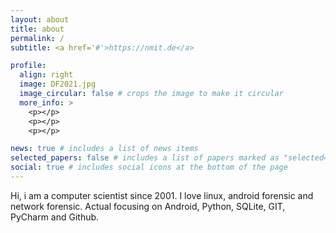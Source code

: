 ```yaml
---
layout: about
title: about
permalink: /
subtitle: <a href='#'>https://nmit.de</a>

profile:
  align: right
  image: DF2021.jpg
  image_circular: false # crops the image to make it circular
  more_info: >
    <p></p>
    <p></p>
    <p></p>

news: true # includes a list of news items
selected_papers: false # includes a list of papers marked as "selected={true}"
social: true # includes social icons at the bottom of the page
---
```



Hi, i am a computer scientist since 2001.
I love linux, android forensic and network forensic.
Actual focusing on Android, Python, SQLite, GIT, PyCharm and Github.
